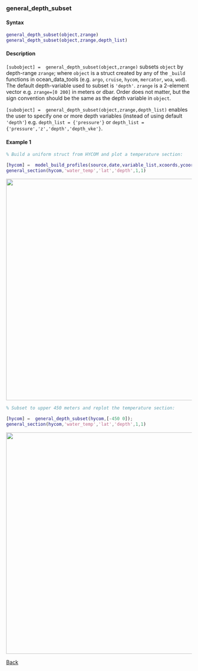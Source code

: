 ### general_depth_subset

#### Syntax

```Matlab
general_depth_subset(object,zrange)
general_depth_subset(object,zrange,depth_list)
```
#### Description

``[subobject] =  general_depth_subset(object,zrange)`` subsets ``object`` by depth-range ``zrange``; where ``object`` is a struct created by any of the ``_build`` functions in ocean_data_tools (e.g. ``argo``, ``cruise``, ``hycom``, ``mercator``, ``woa``, ``wod``). The default depth-variable used to subset is ``'depth'``. ``zrange`` is a 2-element vector e.g. ``zrange=[0 200]`` in meters or dbar. Order does not matter, but the sign convention should be the same as the depth variable in ``object``.

``[subobject] =  general_depth_subset(object,zrange,depth_list)`` enables the user to specify one or more depth variables (instead of using default ``'depth'``) e.g. ``depth_list = {'pressure'}`` or ``depth_list = {'pressure','z','depth','depth_vke'}``.

#### Example 1


```Matlab
% Build a uniform struct from HYCOM and plot a temperature section:

[hycom] =  model_build_profiles(source,date,variable_list,xcoords,ycoords,zgrid);
general_section(hycom,'water_temp','lat','depth',1,1)

```
<img src="https://user-images.githubusercontent.com/24570061/88417509-0892d480-cdb0-11ea-9685-0da4b82f99f4.png" width="600">

```Matlab
% Subset to upper 450 meters and replot the temperature section:

[hycom] =  general_depth_subset(hycom,[-450 0]);
general_section(hycom,'water_temp','lat','depth',1,1)

```
<img src="https://user-images.githubusercontent.com/24570061/88417524-10527900-cdb0-11ea-8a5c-b8c6607a2386.png" width="600">


[Back](https://github.com/lnferris/ocean_data_tools#general-functions-for-subsetting-and-plotting-uniform-structs-1)

